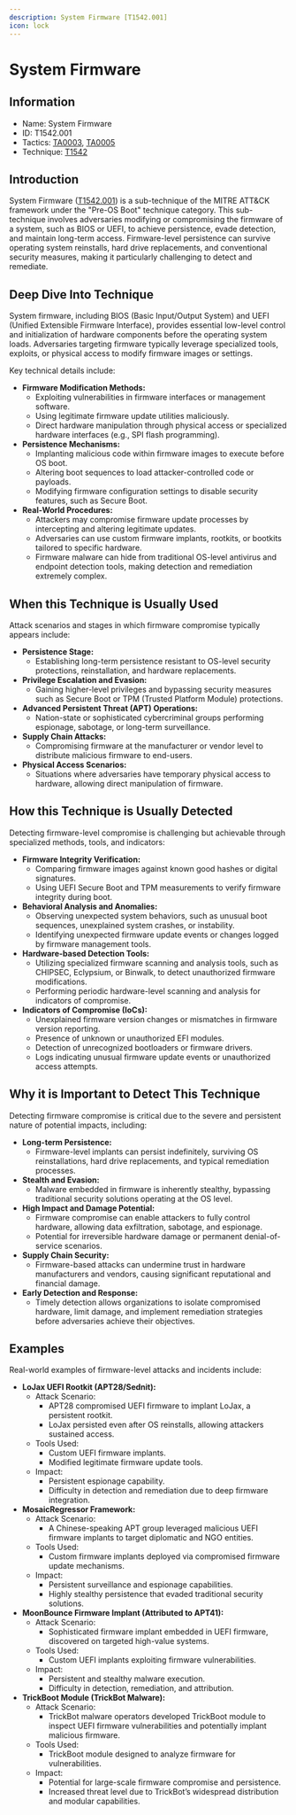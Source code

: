 ```yaml
---
description: System Firmware [T1542.001]
icon: lock
---
```


# System Firmware

## Information

* Name: System Firmware
* ID: T1542.001
* Tactics: [TA0003](../), [TA0005](../../ta0005/)
* Technique: [T1542](./)

## Introduction

System Firmware ([T1542.001](https://attack.mitre.org/techniques/T1542/001/)) is a sub-technique of the MITRE ATT\&CK framework under the "Pre-OS Boot" technique category. This sub-technique involves adversaries modifying or compromising the firmware of a system, such as BIOS or UEFI, to achieve persistence, evade detection, and maintain long-term access. Firmware-level persistence can survive operating system reinstalls, hard drive replacements, and conventional security measures, making it particularly challenging to detect and remediate.

## Deep Dive Into Technique

System firmware, including BIOS (Basic Input/Output System) and UEFI (Unified Extensible Firmware Interface), provides essential low-level control and initialization of hardware components before the operating system loads. Adversaries targeting firmware typically leverage specialized tools, exploits, or physical access to modify firmware images or settings.

Key technical details include:

* **Firmware Modification Methods:**
  * Exploiting vulnerabilities in firmware interfaces or management software.
  * Using legitimate firmware update utilities maliciously.
  * Direct hardware manipulation through physical access or specialized hardware interfaces (e.g., SPI flash programming).
* **Persistence Mechanisms:**
  * Implanting malicious code within firmware images to execute before OS boot.
  * Altering boot sequences to load attacker-controlled code or payloads.
  * Modifying firmware configuration settings to disable security features, such as Secure Boot.
* **Real-World Procedures:**
  * Attackers may compromise firmware update processes by intercepting and altering legitimate updates.
  * Adversaries can use custom firmware implants, rootkits, or bootkits tailored to specific hardware.
  * Firmware malware can hide from traditional OS-level antivirus and endpoint detection tools, making detection and remediation extremely complex.

## When this Technique is Usually Used

Attack scenarios and stages in which firmware compromise typically appears include:

* **Persistence Stage:**
  * Establishing long-term persistence resistant to OS-level security protections, reinstallation, and hardware replacements.
* **Privilege Escalation and Evasion:**
  * Gaining higher-level privileges and bypassing security measures such as Secure Boot or TPM (Trusted Platform Module) protections.
* **Advanced Persistent Threat (APT) Operations:**
  * Nation-state or sophisticated cybercriminal groups performing espionage, sabotage, or long-term surveillance.
* **Supply Chain Attacks:**
  * Compromising firmware at the manufacturer or vendor level to distribute malicious firmware to end-users.
* **Physical Access Scenarios:**
  * Situations where adversaries have temporary physical access to hardware, allowing direct manipulation of firmware.

## How this Technique is Usually Detected

Detecting firmware-level compromise is challenging but achievable through specialized methods, tools, and indicators:

* **Firmware Integrity Verification:**
  * Comparing firmware images against known good hashes or digital signatures.
  * Using UEFI Secure Boot and TPM measurements to verify firmware integrity during boot.
* **Behavioral Analysis and Anomalies:**
  * Observing unexpected system behaviors, such as unusual boot sequences, unexplained system crashes, or instability.
  * Identifying unexpected firmware update events or changes logged by firmware management tools.
* **Hardware-based Detection Tools:**
  * Utilizing specialized firmware scanning and analysis tools, such as CHIPSEC, Eclypsium, or Binwalk, to detect unauthorized firmware modifications.
  * Performing periodic hardware-level scanning and analysis for indicators of compromise.
* **Indicators of Compromise (IoCs):**
  * Unexplained firmware version changes or mismatches in firmware version reporting.
  * Presence of unknown or unauthorized EFI modules.
  * Detection of unrecognized bootloaders or firmware drivers.
  * Logs indicating unusual firmware update events or unauthorized access attempts.

## Why it is Important to Detect This Technique

Detecting firmware compromise is critical due to the severe and persistent nature of potential impacts, including:

* **Long-term Persistence:**
  * Firmware-level implants can persist indefinitely, surviving OS reinstallations, hard drive replacements, and typical remediation processes.
* **Stealth and Evasion:**
  * Malware embedded in firmware is inherently stealthy, bypassing traditional security solutions operating at the OS level.
* **High Impact and Damage Potential:**
  * Firmware compromise can enable attackers to fully control hardware, allowing data exfiltration, sabotage, and espionage.
  * Potential for irreversible hardware damage or permanent denial-of-service scenarios.
* **Supply Chain Security:**
  * Firmware-based attacks can undermine trust in hardware manufacturers and vendors, causing significant reputational and financial damage.
* **Early Detection and Response:**
  * Timely detection allows organizations to isolate compromised hardware, limit damage, and implement remediation strategies before adversaries achieve their objectives.

## Examples

Real-world examples of firmware-level attacks and incidents include:

* **LoJax UEFI Rootkit (APT28/Sednit):**
  * Attack Scenario:
    * APT28 compromised UEFI firmware to implant LoJax, a persistent rootkit.
    * LoJax persisted even after OS reinstalls, allowing attackers sustained access.
  * Tools Used:
    * Custom UEFI firmware implants.
    * Modified legitimate firmware update tools.
  * Impact:
    * Persistent espionage capability.
    * Difficulty in detection and remediation due to deep firmware integration.
* **MosaicRegressor Framework:**
  * Attack Scenario:
    * A Chinese-speaking APT group leveraged malicious UEFI firmware implants to target diplomatic and NGO entities.
  * Tools Used:
    * Custom firmware implants deployed via compromised firmware update mechanisms.
  * Impact:
    * Persistent surveillance and espionage capabilities.
    * Highly stealthy persistence that evaded traditional security solutions.
* **MoonBounce Firmware Implant (Attributed to APT41):**
  * Attack Scenario:
    * Sophisticated firmware implant embedded in UEFI firmware, discovered on targeted high-value systems.
  * Tools Used:
    * Custom UEFI implants exploiting firmware vulnerabilities.
  * Impact:
    * Persistent and stealthy malware execution.
    * Difficulty in detection, remediation, and attribution.
* **TrickBoot Module (TrickBot Malware):**
  * Attack Scenario:
    * TrickBot malware operators developed TrickBoot module to inspect UEFI firmware vulnerabilities and potentially implant malicious firmware.
  * Tools Used:
    * TrickBoot module designed to analyze firmware for vulnerabilities.
  * Impact:
    * Potential for large-scale firmware compromise and persistence.
    * Increased threat level due to TrickBot’s widespread distribution and modular capabilities.
